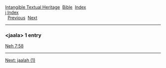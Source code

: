 [Intangible Textual Heritage](../../index)  [Bible](../index) 
[Index](index)   
[j Index](_j_)  
  [Previous](c06009)  [Next](c06011) 

------------------------------------------------------------------------

### &lt;jaala&gt; 1 entry

[Neh 7:58](../kjv/neh007.htm#058)  

------------------------------------------------------------------------

[Next: jaalah (1)](c06011)
